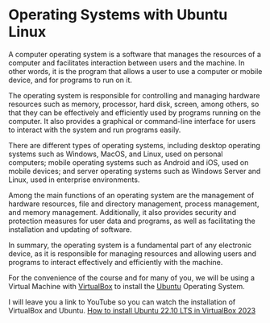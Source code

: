 # Operating Systems with Ubuntu Linux

A computer operating system is a software that manages the resources of a computer and facilitates interaction between users and the machine. In other words, it is the program that allows a user to use a computer or mobile device, and for programs to run on it.

The operating system is responsible for controlling and managing hardware resources such as memory, processor, hard disk, screen, among others, so that they can be effectively and efficiently used by programs running on the computer. It also provides a graphical or command-line interface for users to interact with the system and run programs easily.

There are different types of operating systems, including desktop operating systems such as Windows, MacOS, and Linux, used on personal computers; mobile operating systems such as Android and iOS, used on mobile devices; and server operating systems such as Windows Server and Linux, used in enterprise environments.

Among the main functions of an operating system are the management of hardware resources, file and directory management, process management, and memory management. Additionally, it also provides security and protection measures for user data and programs, as well as facilitating the installation and updating of software.

In summary, the operating system is a fundamental part of any electronic device, as it is responsible for managing resources and allowing users and programs to interact effectively and efficiently with the machine.

For the convenience of the course and for many of you, we will be using a Virtual Machine with [VirtualBox](https://www.virtualbox.org/wiki/Downloads) to install the [Ubuntu](https://ubuntu.com/download/desktop) Operating System.

I will leave you a link to YouTube so you can watch the installation of VirtualBox and Ubuntu. [How to install Ubuntu 22.10 LTS in VirtualBox 2023](https://www.youtube.com/watch?v=hYaCCpvjsEY)
